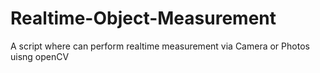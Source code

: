 # Realtime-Object-Measurement
A script where can perform realtime measurement via Camera or Photos uisng openCV
